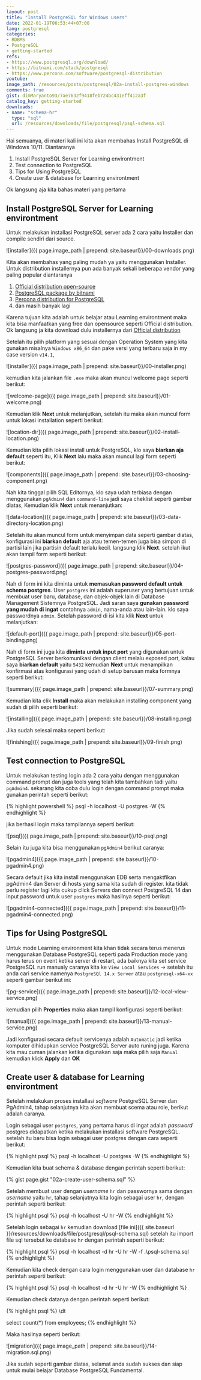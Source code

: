 ```yaml
---
layout: post
title: "Install PostgreSQL for Windows users"
date: 2022-01-19T06:53:44+07:00
lang: postgresql
categories:
- RDBMS
- PostgreSQL
- getting-started
refs: 
- https://www.postgresql.org/download/
- https://bitnami.com/stack/postgresql
- https://www.percona.com/software/postgresql-distribution
youtube: 
image_path: /resources/posts/postgresql/02a-install-postgres-windows
comments: true
gist: dimMaryanto93/7ae7632f9418feb724bc431eff412a3f
catalog_key: getting-started
downloads: 
- name: "schema-hr"
  type: "sql"
  url: /resources/downloads/file/postgresql/psql-schema.sql
---
```


Hai semuanya, di materi kali ini kita akan membahas Install PostgreSQL di Windows 10/11. Diantaranya

1. Install PostgreSQL Server for Learning environtment
2. Test connection to PostgreSQL
3. Tips for Using PostgreSQL
4. Create user & database for Learning environtment

Ok langsung aja kita bahas materi yang pertama 

## Install PostgreSQL Server for Learning environtment

Untuk melakukan installasi PostgreSQL server ada 2 cara yaitu Installer dan compile sendiri dari source. 

![installer]({{ page.image_path | prepend: site.baseurl}}/00-downloads.png)

Kita akan membahas yang paling mudah ya yaitu menggunakan Installer. Untuk distribution installernya pun ada banyak sekali beberapa vendor yang paling popular diantaranya

1. [Official distribution open-source](https://www.postgresql.org/download/)
2. [PostgreSQL package by bitnami](https://bitnami.com/stack/postgresql)
3. [Percona distribution for PostgreSQL](https://www.percona.com/software/postgresql-distribution)
4. dan masih banyak lagi

Karena tujuan kita adalah untuk belajar atau Learning environtment maka kita bisa manfaatkan yang free dan opensource seperti Official distribution. Ok langsung ja kita download dulu installernya dari [Official distribution](https://www.postgresql.org/download/)

Setelah itu pilih platform yang sesuai dengan Operation System yang kita gunakan misalnya `Windows x86_64` dan pake versi yang terbaru saja in my case version `v14.1`,

![installer]({{ page.image_path | prepend: site.baseurl}}/00-installer.png)

kemudian kita jalankan file `.exe` maka akan muncul welcome page seperti berikut:

![welcome-page]({{ page.image_path | prepend: site.baseurl}}/01-welcome.png)

Kemudian klik **Next** untuk melanjutkan, setelah itu maka akan muncul form untuk lokasi installation seperti berikut:

![location-dir]({{ page.image_path | prepend: site.baseurl}}/02-install-location.png)

Kemudian kita pilih lokasi install untuk PostgreSQL, klo saya **biarkan aja default** seperti itu, Klik **Next** lalu maka akan muncul lagi form seperti berikut:

![components]({{ page.image_path | prepend: site.baseurl}}/03-choosing-component.png)

Nah kita tinggal pilih SQL Editornya, klo saya udah terbiasa dengan menggunakan `pgAdmin4` dan `command-line` jadi saya cheklist seperti gambar diatas, Kemudian klik **Next** untuk menanjutkan:

![data-location]({{ page.image_path | prepend: site.baseurl}}/03-data-directory-location.png)

Setelah itu akan muncul form untuk menyimpan data seperti gambar diatas, konfigurasi ini **biarkan default** aja atau temen-temen juga bisa simpan di partisi lain jika partisin default terlalu kecil. langsung klik **Next**. setelah ikut akan tampil form seperti berikut:

![postgres-password]({{ page.image_path | prepend: site.baseurl}}/04-postgres-password.png)

Nah di form ini kita diminta untuk **memasukan password default untuk schema postgres**. User `postgres` ini adalah superuser yang bertujuan untuk membuat user baru, database, dan objek-objek lain di Database Management Sistemnya PostgreSQL. Jadi saran saya **gunakan password yang mudah di ingat** contohnya `admin`, nama-anda atau lain-lain. klo saya passwordnya `admin`. Setelah password di isi kita klik **Next** untuk melanjutkan:

![default-port]({{ page.image_path | prepend: site.baseurl}}/05-port-binding.png)

Nah di form ini juga kita **diminta untuk input port** yang digunakan untuk PostgreSQL Server berkomunikasi dengan client melalu exposed port, kalau saya **biarkan default** yaitu `5432` kemudian **Next** untuk menampilkan konfirmasi atas konfigurasi yang udah di setup barusan maka formnya seperti berikut:

![summary]({{ page.image_path | prepend: site.baseurl}}/07-summary.png)

Kemudian kita clik **Install** maka akan melakukan installing component yang sudah di pilih seperti berikut:

![installing]({{ page.image_path | prepend: site.baseurl}}/08-installing.png)

Jika sudah selesai maka seperti berikut:

![finishing]({{ page.image_path | prepend: site.baseurl}}/09-finish.png)

## Test connection to PostgreSQL

Untuk melakukan testing login ada 2 cara yaitu dengan menggunakan command prompt dan juga tools yang telah kita tambahkan tadi yaitu `pgAdmin4`. sekarang kita coba dulu login dengan command prompt maka gunakan perintah seperti berikut:

{% highlight powershell %}
psql -h localhost -U postgres -W
{% endhighlight %}

jika berhasil login maka tampilannya seperti berikut:

![psql]({{ page.image_path | prepend: site.baseurl}}/10-psql.png)

Selain itu juga kita bisa menggunakan `pgAdmin4` berikut caranya:

![pgadmin4]({{ page.image_path | prepend: site.baseurl}}/10-pgadmin4.png)

Secara default jika kita install menggunakan EDB serta mengaktfikan pgAdmin4 dan Server di hosts yang sama kita sudah di register. kita tidak perlu register lagi kita cukup click Servers dan connect PostgreSQL 14 dan input password untuk user `postgres` maka hasilnya seperti berikut:

![pgadmin4-connected]({{ page.image_path | prepend: site.baseurl}}/11-pgadmin4-connected.png)

## Tips for Using PostgreSQL

Untuk mode Learning environment kita khan tidak secara terus menerus menggunakan Database PostgreSQL seperti pada Production mode yang harus terus on event ketika server di restart, ada baiknya kita set service PostgreSQL run manualy caranya kita ke `View Local Services` -> setelah itu anda cari service namenya `PostgreSQl 14.x Server` atau `postgresql-x64-xx` seperti gambar berikut ini:

![pg-service]({{ page.image_path | prepend: site.baseurl}}/12-local-view-service.png)

kemudian pilih **Properties** maka akan tampil konfigurasi seperti berikut:

![manual]({{ page.image_path | prepend: site.baseurl}}/13-manual-service.png)

Jadi konfigurasi secara default servicenya adalah `Automatic` jadi ketika komputer dihidupkan service PostgreSQL Server auto runing juga. Karena kita mau cuman jalankan ketika digunakan saja maka pilih saja `Manual` kemudian klick **Apply** dan **OK**

## Create user & database for Learning environtment

Setelah melakukan proses installasi _software_ PostgreSQL Server dan PgAdmin4, tahap selanjutnya kita akan membuat scema atau role, berikut adalah caranya.

Login sebagai user `postgres`, yang pertama harus di ingat adalah _password_ postgres didapatkan ketika melakukan installasi software PostgreSQL. setelah itu baru bisa login sebagai user postgres dengan cara seperti berikut:

{% highlight psql %}
psql -h localhost -U postgres -W
{% endhighlight %}

Kemudian kita buat schema & database dengan perintah seperti berikut:

{% gist page.gist "02a-create-user-schema.sql" %}

Setelah membuat user dengan _username_ `hr` dan passwornya sama dengan _username_ yaitu `hr`, tahap selanjutnya kita login sebagai user `hr`, dengan perintah seperti berikut:

{% highlight psql %}
psql -h localhost -U hr -W
{% endhighlight %}

Setelah login sebagai `hr` kemudian download [file ini]({{ site.baseurl }}/resources/downloads/file/postgresql/psql-schema.sql) setelah itu import file sql tersebut ke database `hr` dengan perintah seperti berikut:

{% highlight psql %}
psql -h localhost -d hr -U hr -W -f .\psql-schema.sql
{% endhighlight %}

Kemudian kita check dengan cara login menggunakan user dan database `hr` perintah seperti berikut:

{% highlight psql %}
psql -h localhost -d hr -U hr -W
{% endhighlight %}

Kemudian check datanya dengan perintah seperti berikut:

{% highlight psql %}
\dt

select count(*) from employees;
{% endhighlight %}

Maka hasilnya seperti berikut:

![migration]({{ page.image_path | prepend: site.baseurl}}/14-migration.sql.png)

Jika sudah seperti gambar diatas, selamat anda sudah sukses dan siap untuk mulai belajar Database PostgreSQL Fundamental.